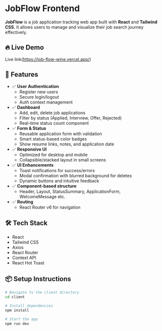# JobFlow Frontend

**JobFlow** is a job application tracking web app built with **React** and **Tailwind CSS**. It allows users to manage and visualize their job search journey effectively.

## 🔥 Live Demo

Live link(https://job-flow-wine.vercel.app/)

## 🚀 Features

- ✅ **User Authentication**
  - Register new users
  - Secure login/logout
  - Auth context management
- ✅ **Dashboard**
  - Add, edit, delete job applications
  - Filter by status (Applied, Interview, Offer, Rejected)
  - Real-time status count component
- ✅ **Form & Status**
  - Reusable application form with validation
  - Smart status-based color badges
  - Show resume links, notes, and application date
- ✅ **Responsive UI**
  - Optimized for desktop and mobile
  - Collapsible/stacked layout in small screens
- ✅ **UI Enhancements**
  - Toast notifications for success/errors
  - Modal confirmation with blurred background for deletes
  - Dynamic buttons and intuitive feedback
- ✅ **Component-based structure**
  - Header, Layout, StatusSummary, ApplicationForm, WelcomeMessage etc.
- ✅ **Routing**
  - React Router v6 for navigation

## 🛠️ Tech Stack

- React
- Tailwind CSS
- Axios
- React Router
- Context API
- React Hot Toast

## 📦 Setup Instructions

```bash
# Navigate to the client directory
cd client

# Install dependencies
npm install

# Start the app
npm run dev
